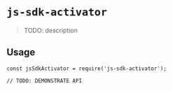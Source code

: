 # `js-sdk-activator`

> TODO: description

## Usage

```
const jsSdkActivator = require('js-sdk-activator');

// TODO: DEMONSTRATE API
```

